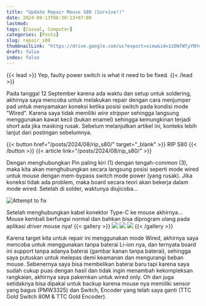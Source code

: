 ```yaml
---
title: "Update Repair Mouse S80 (Survive!)"
date: 2024-09-13T06:30:13+07:00
lastmod:
tags: [Casual, Computer]
categories: [Posts]
slug: repair_s80
thumbnailLink: "https://drive.google.com/uc?export=view&id=1zDNfWTyYNYoSGpL1b9LqL7XM8udjAppf"
draft: false
index: false
---
```


{{< lead >}}
Yep, faulty power switch is what it need to be fixed.
{{< /lead >}}

Pada tanggal 12 September karena ada waktu dan setup untuk soldering, akhirnya saya mencoba untuk melakukan repair dengan cara menjumper pad untuk menyamakan koneksi ketika posisi switch pada kondisi mode "Wired". Karena saya tidak memiliki _wire stripper_ sehingga langsung menggunakan kawat kecil (bukan enamel) sehingga kemungkinan terjadi short ada jika masking rusak. Sebelum melanjutkan artikel ini, konteks lebih lanjut dari postingan sebelumnya.

{{< button href="/posts/2024/08/rip_s80/" target="_blank" >}} RIP S80 {{< /button >}}
{{< article link="/posts/2024/08/rip_s80/" >}}

Dengan menghubungkan Pin paling kiri (1) dengan tengah-common (3), maka kita akan menghubungkan secara langsung posisi seperti mode wired untuk mouse dengan mem-bypass switch mode power (yang rusak). Jika koneksi tidak ada problem, maka board secara teori akan bekerja dalam mode wired. Setelah di solder, waktunya diujicoba...

![Attempt to fix](https://1drv.ms/i/s!AnSkAvS9diTVghQGAVxIT5uN89f1?embed=1&width=660 "Fix jumper menggunakan kawat.")

Setelah menghubungkan kabel konektor Type-C ke mouse akhirnya... Mouse kembali berfungsi normal dan bahkan bisa diprogram ulang pada aplikasi _driver_ mouse nya!
{{< gallery >}}
  <img src="https://1drv.ms/i/s!AnSkAvS9diTVghLu-BIY2wn5EnFw?embed=1&width=720&height=1280" class="grid-w33 md:grid-w25" />
  <img src="https://1drv.ms/i/s!AnSkAvS9diTVghMyg4GhbtkGSrEA?embed=1&width=720&height=1280" class="grid-w33 md:grid-w25" />
  <img src="https://1drv.ms/i/s!AnSkAvS9diTVghH_orkR-D3yXm8s?embed=1&width=720&height=1280" class="grid-w33 md:grid-w25" />
{{< /gallery >}}

Karena target kita untuk repair ini menggunakan mode Wired, akhirnya saya mencoba untuk menggunakan tanpa baterai Li-ion nya, dan ternyata board ini support tanpa adanya baterai (gambar kanan tanpa baterai), sehingga saya putuskan untuk melepas demi keamanan dan mengurangi beban mouse. Sebenernya saya bisa membelikan baterai baru tapi karena saya sudah cukup puas dengan hasil dan tidak ingin menambah kekompleksan rangkaian, akhirnya saya pakemkan untuk wired only. Oh dan juga setidaknya bisa dipakai untuk backup karena mouse nya memiliki sensor yang bagus (PMW3325) dan Switch, Encoder yang telah saya ganti (TTC Gold Switch 80M & TTC Gold Encoder).
